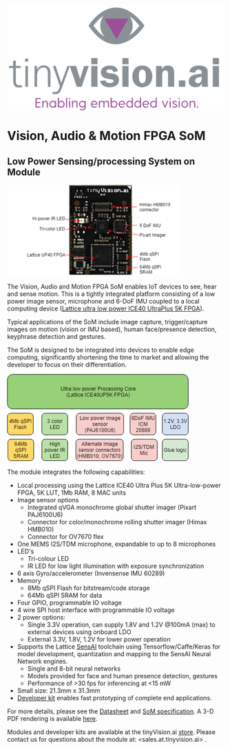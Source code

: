 ![tinyVision.ai Inc.](./resources/images/TVAI-FINAL-01-tight.png)
# Vision, Audio &amp; Motion FPGA SoM
## Low Power Sensing/processing System on Module

<img src="./resources/images/Module_front_annotated.png" alt="Module Front" width="400"/>

The Vision, Audio and Motion FPGA SoM enables IoT devices to see, hear and sense motion. This is a tightly integrated platform consisting of a low power image sensor, microphone and 6-DoF IMU coupled to a local computing device ([Lattice ultra low power ICE40 UltraPlus 5K FPGA](http://www.latticesemi.com/en/Products/FPGAandCPLD/iCE40UltraPlus)).

Typical applications of the SoM include image capture, trigger/capture images on motion (vision or IMU based), human face/presence detection, keyphrase detection and gestures.


The SoM is designed to be integrated into devices to enable edge computing, significantly shortening the time to market and allowing the developer to focus on their differentiation.

![Vision Audio and Motion FPGA SoM Diagram](./resources/images/SoM_block_diagram.png)

The module integrates the following capabilities:

- Local processing using the Lattice ICE40 Ultra Plus 5K Ultra-low-power FPGA, 5K LUT, 1Mb RAM, 8 MAC units
- Image sensor options
  - Integrated qVGA monochrome global shutter imager (Pixart PAJ6100U6)
  - Connector for color/monochrome rolling shutter imager (Himax HMB010)
  - Connector for OV7670 flex
- One MEMS I2S/TDM microphone, expandable to up to 8 microphones
- LED's
  - Tri-colour LED
  - IR LED for low light illumination with exposure synchronization
- 6 axis Gyro/accelerometer (Invensense IMU 60289)
- Memory
  - 8Mb qSPI Flash for bitstream/code storage
  - 64Mb qSPI SRAM for data
- Four GPIO, programmable IO voltage
- 4 wire SPI host interface with programmable IO voltage
- 2 power options:
  - Single 3.3V operation, can supply 1.8V and 1.2V @100mA (max) to external devices using onboard LDO
  - External 3.3V, 1.8V, 1.2V for lower power operation
- Supports the Lattice [SensAI](https://www.latticesemi.com/sensAI) toolchain using Tensorflow/Caffe/Keras for model development, quantization and mapping to the SensAI Neural Network engines.
  - Single and 8-bit neural networks
  - Models provided for face and human presence detection, gestures
  - Performance of >30 fps for inferencing at <15 mW
- Small size: 21.3mm x 31.3mm
- [Developer kit](./SoM/SoM_devkit_details.png) enables fast prototyping of complete end applications.

For more details, please see the [Datasheet](resources/som_details/Sensor_FPGA_SoM_data_sheet_2.0.pdf) and [SoM specification](SoM/README.md). A 3-D PDF rendering is available [here](resources/som_details/SoM_3D.pdf).

Modules and developer kits are available at the tinyVision.ai [store](https://tinyvision.ai/). Please contact us for questions about the module at: <sales.at.tinyvision.ai> .
